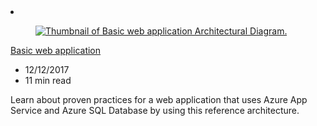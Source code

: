 <!-- This file is automatically generated by build/architectures/build_index.py. Any updates will be lost. -->

<!-- markdownlint-disable MD033 -->

<li class="grid-item item-column" data-categories="Web ">
<article class="card">
    <div class="card-header has-margin-bottom-none" aria-hidden="true">
        <figure class="image diagram has-height-175 has-overflow-hidden level">
            <a href="/azure/architecture/reference-architectures/app-service-web-app/basic-web-app"><img src="/azure/architecture/browse/thumbs/basic-web-app.png" class="diagram" alt="Thumbnail of Basic web application Architectural Diagram." data-linktype="relative-path"></a>
        </figure>
    </div>
    <div class="card-content">
        <a class="card-content-title has-margin-top-none" href="/azure/architecture/reference-architectures/app-service-web-app/basic-web-app">
            <p>Basic web application</p>
        </a>
        <ul class="card-content-metadata">
            <li>12/12/2017</li>
            <li>11 min read</li>
        </ul>
        <p class="card-content-description">Learn about proven practices for a web application that uses Azure App Service and Azure SQL Database by using this reference architecture.</p>
        <div class="bottom-to-top-fade is-hidden-mobile"></div>
    </div>
</article>
</li>

